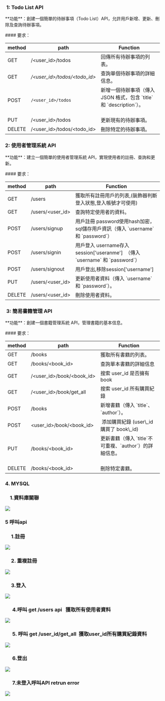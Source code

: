 ###  **1: Todo List API**

\*\*功能\*\*：創建一個簡單的待辦事項（Todo List）API，允許用戶新增、更新、刪除及查詢待辦事項。

\#### 要求：

| method | path | Function |
| --- | --- | --- |
| GET | /\<user\_id>/todos | 回傳所有待辦事項的列表。 |
| GET | _/\<user\_id>/todos/\<todo\_id>_ | 查詢單個待辦事項的詳細信息。 |
| POST | `/<user_id>/todos` | 新增一個待辦事項（傳入 JSON 格式，包含 \`title\` 和 \`description\`）。            |
| PUT | /\<user\_id>/todos | 更新現有的待辦事項。 |
| DELETE | /\<user\_id>/todos/\<todo\_id> | 刪除特定的待辦事項。 |

### 2: 使用者管理系統 API

\*\*功能\*\*：建立一個簡單的使用者管理系統 API，實現使用者的註冊、查詢和更新。

\#### 要求：

| method | path | Function |
| --- | --- | --- |
| GET | /users | 獲取所有註冊用戶的列表,(裝飾器判斷登入狀態,登入帳號才可使用) |
| GET | /users/\<user\_id> | 查詢特定使用者的資料。 |
| POST | /users/signup | 用戶註冊 password使用hash加密，sql儲存用戶資訊（傳入 \`username\` 和 \`password\`） |
| POST | /users/signin | 用戶登入 username存入session\['useranme'\]  （傳入 \`username\` 和 \`password\`） |
| POST | /users/signout | 用戶登出,移除session\['username'\] |
| PUT | /users/\<user\_id> | 更新使用者資料（傳入 \`username\` 和 \`password\`）。 |
| DELETE | /users/\<user\_id> | 刪除使用者資料。 |

###  3: 簡易書籍管理 API

\*\*功能\*\*：創建一個書籍管理系統 API，管理書籍的基本信息。

\#### 要求：

| method | path | Function |
| --- | --- | --- |
| GET | /books | 獲取所有書籍的列表。 |
| GET | /books/\<book\_id> | 查詢單本書籍的詳細信息 |
| GET | /\<user\_id>/book/\<book\_id> | 搜索 user\_id 是否擁有 book |
| GET | /\<user\_id>/book/get\_all | 搜索 user\_id 所有購買紀錄 |
| POST | /books | 新增書籍（傳入 \`title\`、\`author\`）。 |
| POST | \<user\_id>/book/\<book\_id> |  添加購買紀錄 (user\\\_id 購買了 book\\\_id) |
| PUT | /books/\<book\_id> | 更新書籍（傳入 \`title\`不可重複、\`author\`）的詳細信息。                                    |
| DELETE | /books/\<book\_id> | 刪除特定書籍。 |

### 4\. MYSQL

###                                                   1.資料庫關聯

![](https://33333.cdn.cke-cs.com/kSW7V9NHUXugvhoQeFaf/images/32bafc8c0b8b6240a3ad6ccdb4fd927528a6324bf03dd1e5.png)

### 5 呼叫api

###                                              1.註冊 

![](https://33333.cdn.cke-cs.com/kSW7V9NHUXugvhoQeFaf/images/c4bdac17b26fef4c510a9b406af7548d379cfbd7a1afd4ce.png)

###                   2. 重複註冊

![](https://33333.cdn.cke-cs.com/kSW7V9NHUXugvhoQeFaf/images/73dc68a082b57cda15873726290d9f982c89698b3cf5bddc.png)

###                   3.登入

![](https://33333.cdn.cke-cs.com/kSW7V9NHUXugvhoQeFaf/images/3f86ef9a5eb01be95ff8a76e6ccf2e70f689f7c72f2f82f0.png)

###       4.呼叫 get /users api   獲取所有使用者資料

![](https://33333.cdn.cke-cs.com/kSW7V9NHUXugvhoQeFaf/images/6906b05c94e05c28a9cb430acefbe1baf9c90a5a09f50d76.png)

###       5. 呼叫 get /user\_id/get\_all  獲取user\_id所有購買紀錄資料

![](https://33333.cdn.cke-cs.com/kSW7V9NHUXugvhoQeFaf/images/2e8c259b6af745231161f99a33af83786a02eddd94bea0f6.png)

###       6.登出

![](https://33333.cdn.cke-cs.com/kSW7V9NHUXugvhoQeFaf/images/66fe9004b6f3af85909b093dbf33784950597520c047c25a.png)

###       7.未登入呼叫API retrun error

![](https://33333.cdn.cke-cs.com/kSW7V9NHUXugvhoQeFaf/images/5f99e8a1a26cb45ecb364bbf782e4430d365bcb8b6828bec.png)
